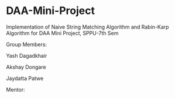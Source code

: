# DAA-Mini-Project
Implementation of Naive String Matching Algorithm and Rabin-Karp Algorithm for DAA Mini Project, SPPU-7th Sem

Group Members:

Yash Dagadkhair

Akshay Dongare

Jaydatta Patwe

Mentor:
